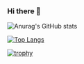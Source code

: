 ### Hi there 👋

![Anurag's GitHub stats](https://github-readme-stats.vercel.app/api?username=kbyamy&count_private=true)

[![Top Langs](https://github-readme-stats.vercel.app/api/top-langs/?username=kbyamy&layout=compact)](https://github.com/anuraghazra/github-readme-stats)

[![trophy](https://github-profile-trophy.vercel.app/?username=kbyamy&theme=onedark&rank=SSS,SS,S,AAA,AA,A,B,C)](https://github.com/ryo-ma/github-profile-trophy)

<!--
**kbyamy/kbyamy** is a ✨ _special_ ✨ repository because its `README.md` (this file) appears on your GitHub profile.

Here are some ideas to get you started:

- 🔭 I’m currently working on ...
- 🌱 I’m currently learning ...
- 👯 I’m looking to collaborate on ...
- 🤔 I’m looking for help with ...
- 💬 Ask me about ...
- 📫 How to reach me: ...
- 😄 Pronouns: ...
- ⚡ Fun fact: ...
-->
